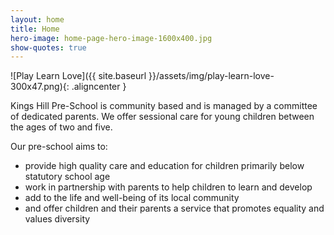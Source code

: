 ```yaml
---
layout: home
title: Home
hero-image: home-page-hero-image-1600x400.jpg
show-quotes: true
---
```


![Play Learn Love]({{ site.baseurl }}/assets/img/play-learn-love-300x47.png){: .aligncenter }

Kings Hill Pre-School is community based and is managed by a committee of dedicated parents. We offer sessional care for young children between the ages of two and five.

Our pre-school aims to:  
  
- provide high quality care and education for children primarily below statutory school age
- work in partnership with parents to help children to learn and develop
- add to the life and well-being of its local community
- and offer children and their parents a service that promotes equality and values diversity